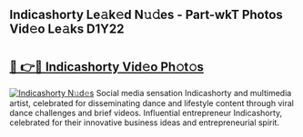 ## Indicashorty Le𝚊k𝚎d N𝚞𝚍es - Part-wkT Photos Vid𝚎o Le𝚊ks D1Y22

# <h2><a href="http://fbg2hvm.evod.top/?m=Indicashorty">🔗 👉🔴 Indicashorty Vid𝚎o Ph𝚘t𝚘s</a></h2>

[![Indicashorty N𝚞d𝚎s](https://i.imgur.com/8V9OHl7.gif)](http://fbg2hvm.evod.top/?m=Indicashorty)
Social media sensation Indicashorty and multimedia artist, celebrated for disseminating dance and lifestyle content through viral dance challenges and brief videos. Influential entrepreneur Indicashorty, celebrated for their innovative business ideas and entrepreneurial spirit. 

